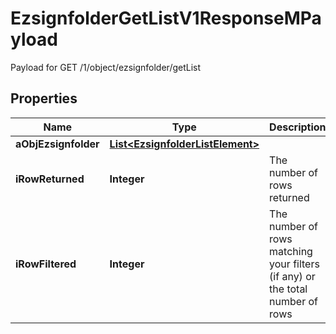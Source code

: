

# EzsignfolderGetListV1ResponseMPayload

Payload for GET /1/object/ezsignfolder/getList

## Properties

| Name | Type | Description | Notes |
|------------ | ------------- | ------------- | -------------|
|**aObjEzsignfolder** | [**List&lt;EzsignfolderListElement&gt;**](EzsignfolderListElement.md) |  |  |
|**iRowReturned** | **Integer** | The number of rows returned |  |
|**iRowFiltered** | **Integer** | The number of rows matching your filters (if any) or the total number of rows |  |



